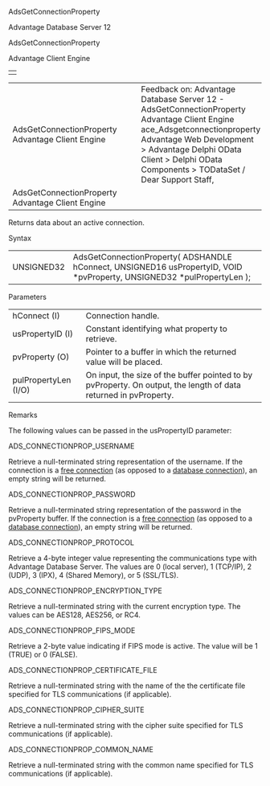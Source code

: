 AdsGetConnectionProperty




Advantage Database Server 12  

AdsGetConnectionProperty

Advantage Client Engine

|  |
| --- |
|  |

|  |  |  |  |  |
| --- | --- | --- | --- | --- |
| AdsGetConnectionProperty  Advantage Client Engine |  |  | Feedback on: Advantage Database Server 12 - AdsGetConnectionProperty Advantage Client Engine ace\_Adsgetconnectionproperty Advantage Web Development > Advantage Delphi OData Client > Delphi OData Components > TODataSet / Dear Support Staff, |  |
| AdsGetConnectionProperty  Advantage Client Engine |  |  |  |  |

Returns data about an active connection.

Syntax

|  |  |
| --- | --- |
| UNSIGNED32 | AdsGetConnectionProperty( ADSHANDLE hConnect,  UNSIGNED16 usPropertyID,  VOID \*pvProperty,  UNSIGNED32 \*pulPropertyLen ); |

Parameters

|  |  |
| --- | --- |
| hConnect (I) | Connection handle. |
| usPropertyID (I) | Constant identifying what property to retrieve. |
| pvProperty (O) | Pointer to a buffer in which the returned value will be placed. |
| pulPropertyLen (I/O) | On input, the size of the buffer pointed to by pvProperty. On output, the length of data returned in pvProperty. |

Remarks

The following values can be passed in the usPropertyID parameter:

ADS\_CONNECTIONPROP\_USERNAME

Retrieve a null-terminated string representation of the username. If the connection is a [free connection](javascript:hhpopuplink.TextPopup(popid_7577555X,FontFace,-1,-1,-1,-1)) (as opposed to a [database connection](javascript:hhpopuplink.TextPopup(popid_465551922,FontFace,-1,-1,-1,-1))), an empty string will be returned.

ADS\_CONNECTIONPROP\_PASSWORD

Retrieve a null-terminated string representation of the password in the pvProperty buffer. If the connection is a [free connection](javascript:hhpopuplink.TextPopup(popid_7577555X,FontFace,-1,-1,-1,-1)) (as opposed to a [database connection](javascript:hhpopuplink.TextPopup(popid_465551922,FontFace,-1,-1,-1,-1))), an empty string will be returned.

ADS\_CONNECTIONPROP\_PROTOCOL

Retrieve a 4-byte integer value representing the communications type with Advantage Database Server. The values are 0 (local server), 1 (TCP/IP), 2 (UDP), 3 (IPX), 4 (Shared Memory), or 5 (SSL/TLS).

ADS\_CONNECTIONPROP\_ENCRYPTION\_TYPE

Retrieve a null-terminated string with the current encryption type. The values can be AES128, AES256, or RC4.

ADS\_CONNECTIONPROP\_FIPS\_MODE

Retrieve a 2-byte value indicating if FIPS mode is active. The value will be 1 (TRUE) or 0 (FALSE).

ADS\_CONNECTIONPROP\_CERTIFICATE\_FILE

Retrieve a null-terminated string with the name of the the certificate file specified for TLS communications (if applicable).

ADS\_CONNECTIONPROP\_CIPHER\_SUITE

Retrieve a null-terminated string with the cipher suite specified for TLS communications (if applicable).

ADS\_CONNECTIONPROP\_COMMON\_NAME

Retrieve a null-terminated string with the common name specified for TLS communications (if applicable).